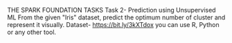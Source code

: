 THE SPARK FOUNDATION TASKS
Task 2- Prediction using Unsupervised ML
From the given "Iris" dataset, predict the optimum number of cluster and represent it visually.
Dataset- https://bit.ly/3kXTdox
you can use R, Python or any other tool.
